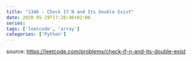 ```yaml
---
title: "1346 - Check If N and Its Double Exist"	
date: 2020-05-29T17:28:46+02:00
series:
tags: ['leetcode', 'array']
categories: ['Python']
---
```


source: https://leetcode.com/problems/check-if-n-and-its-double-exist
